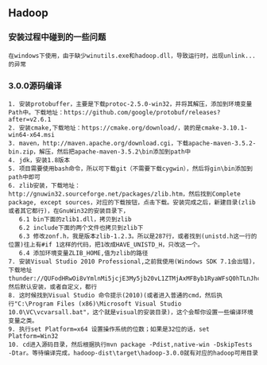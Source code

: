 ## Hadoop
### 安装过程中碰到的一些问题
    在windows下使用，由于缺少winutils.exe和hadoop.dll，导致运行时，出现unlink...的异常
### 3.0.0源码编译
    1. 安装protobuffer，主要是下载protoc-2.5.0-win32，并将其解压，添加到环境变量Path中。下载地址：https://github.com/google/protobuf/releases?after=v2.6.1
    2. 安装cmake,下载地址：https://cmake.org/download/，装的是cmake-3.10.1-win64-x64.msi
    3. maven，http://maven.apache.org/download.cgi，下载apache-maven-3.5.2-bin.zip，解压，然后把apache-maven-3.5.2\bin添加到path中
    4. jdk，安装1.8版本
    5. 项目需要使用bash命令，所以可下载git（不需要下载cygwin），然后将gin\bin添加到path中即可
    6. zlib安装，下载地址：http://gnuwin32.sourceforge.net/packages/zlib.htm，然后找到Complete package, except sources，对应的下载按钮，点击下载。安装完成之后，新建目录(zlib或者其它都行)，在GnuWin32的安装目录下，
       6.1 bin下面的zlib1.dll，拷贝到zlib
       6.2 include下面的两个文件也拷贝到zlib下
       6.3 修改zonf.h，我是版本zlib-1.2.3。所以是287行，或者找到(unistd.h这一行的位置)往上有#if 1这样的代码，把1改成HAVE_UNISTD_H，只改这一个。
       6.4 添加环境变量ZLIB_HOME,值为zlib的路径
    7. 安装Visual Studio 2010 Professional,之前我使用(Windows SDK 7.1会出错)，下载地址thunder://QUFodHRwOi8vYmlnMi5jcjE3My5jb20vL1ZTMjAxMFByb1RyaWFsQ0hTLnJhclpa。然后默认安装，或者自定义，都行
    8. 这时候找到Visual Studio 命令提示(2010)(或者进入普通的cmd，然后执行"C:\Program Files (x86)\Microsoft Visual Studio 10.0\VC\vcvarsall.bat"，这个就是visual的安装目录)，这个会帮你设置一些编译环境变量之类。
    9. 执行set Platform=x64 设置操作系统的位数；如果是32位的话，set Platform=Win32 
    10. cd进入源码目录，然后根据执行mvn package -Pdist,native-win -DskipTests -Dtar。等待编译完成，hadoop-dist\target\hadoop-3.0.0就有对应的hadoop可用目录
